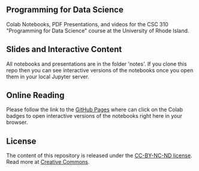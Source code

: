 ## Programming for Data Science

Colab Notebooks, PDF Presentations, and videos for the CSC 310 "Programming for Data Science" course at the University of Rhode Island.

## Slides and Interactive Content

All notebooks and presentations are in the folder 'notes'.
If you clone this repo then you can see interactive versions of the notebooks once you open them in your local Jupyter server.  

## Online Reading

Please follow the link to the [GitHub Pages](https://lutzhamel.github.io/ds-notes/) where can click on the Colab badges to open interactive versions of the notebooks right here in your browser.

## License

The content of this repository is released under the [CC-BY-NC-ND license](https://creativecommons.org/licenses/by-sa/4.0/). Read more at [Creative Commons](https://creativecommons.org).
